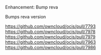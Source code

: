 Enhancement: Bump reva

Bumps reva version

https://github.com/owncloud/ocis/pull/7793
https://github.com/owncloud/ocis/pull/7978
https://github.com/owncloud/ocis/pull/7979
https://github.com/owncloud/ocis/pull/7963
https://github.com/owncloud/ocis/pull/7986
